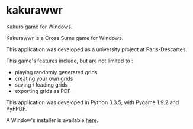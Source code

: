 # kakurawwr
Kakuro game for Windows.

Kakurawwr is a Cross Sums game for Windows.

This application was developed as a university project at Paris-Descartes.

This game's features include, but are not limited to :
- playing randomly generated grids
- creating your own grids
- saving / loading grids
- exporting grids as PDF

This application was developed in Python 3.3.5, with Pygame 1.9.2 and PyFPDF.

A Window's installer is available [here](/releases/latest).
